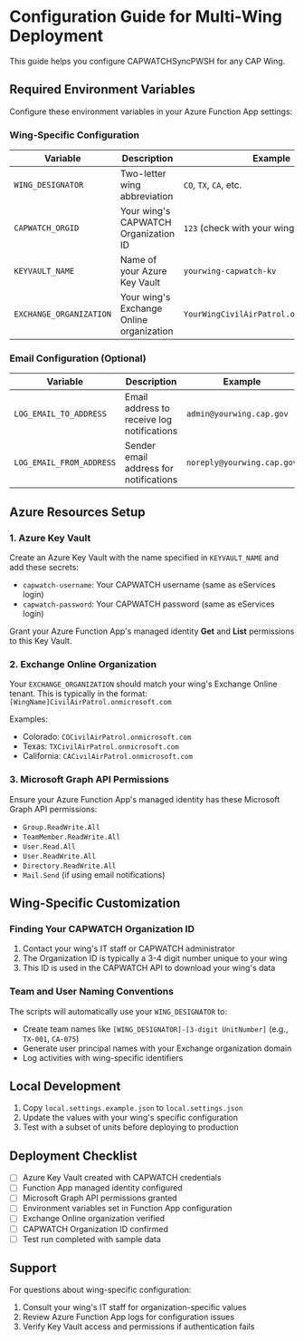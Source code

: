 # Configuration Guide for Multi-Wing Deployment

This guide helps you configure CAPWATCHSyncPWSH for any CAP Wing.

## Required Environment Variables

Configure these environment variables in your Azure Function App settings:

### Wing-Specific Configuration

| Variable | Description | Example |
|----------|-------------|---------|
| `WING_DESIGNATOR` | Two-letter wing abbreviation | `CO`, `TX`, `CA`, etc. |
| `CAPWATCH_ORGID` | Your wing's CAPWATCH Organization ID | `123` (check with your wing IT staff) |
| `KEYVAULT_NAME` | Name of your Azure Key Vault | `yourwing-capwatch-kv` |
| `EXCHANGE_ORGANIZATION` | Your wing's Exchange Online organization | `YourWingCivilAirPatrol.onmicrosoft.com` |

### Email Configuration (Optional)

| Variable | Description | Example |
|----------|-------------|---------|
| `LOG_EMAIL_TO_ADDRESS` | Email address to receive log notifications | `admin@yourwing.cap.gov` |
| `LOG_EMAIL_FROM_ADDRESS` | Sender email address for notifications | `noreply@yourwing.cap.gov` |

## Azure Resources Setup

### 1. Azure Key Vault

Create an Azure Key Vault with the name specified in `KEYVAULT_NAME` and add these secrets:

- `capwatch-username`: Your CAPWATCH username (same as eServices login)
- `capwatch-password`: Your CAPWATCH password (same as eServices login)

Grant your Azure Function App's managed identity **Get** and **List** permissions to this Key Vault.

### 2. Exchange Online Organization

Your `EXCHANGE_ORGANIZATION` should match your wing's Exchange Online tenant. This is typically in the format:
`[WingName]CivilAirPatrol.onmicrosoft.com`

Examples:
- Colorado: `COCivilAirPatrol.onmicrosoft.com`
- Texas: `TXCivilAirPatrol.onmicrosoft.com`
- California: `CACivilAirPatrol.onmicrosoft.com`

### 3. Microsoft Graph API Permissions

Ensure your Azure Function App's managed identity has these Microsoft Graph API permissions:

- `Group.ReadWrite.All`
- `TeamMember.ReadWrite.All`
- `User.Read.All`
- `User.ReadWrite.All`
- `Directory.ReadWrite.All`
- `Mail.Send` (if using email notifications)

## Wing-Specific Customization

### Finding Your CAPWATCH Organization ID

1. Contact your wing's IT staff or CAPWATCH administrator
2. The Organization ID is typically a 3-4 digit number unique to your wing
3. This ID is used in the CAPWATCH API to download your wing's data

### Team and User Naming Conventions

The scripts will automatically use your `WING_DESIGNATOR` to:
- Create team names like `[WING_DESIGNATOR]-[3-digit UnitNumber]` (e.g., `TX-001`, `CA-075`)
- Generate user principal names with your Exchange organization domain
- Log activities with wing-specific identifiers

## Local Development

1. Copy `local.settings.example.json` to `local.settings.json`
2. Update the values with your wing's specific configuration
3. Test with a subset of units before deploying to production

## Deployment Checklist

- [ ] Azure Key Vault created with CAPWATCH credentials
- [ ] Function App managed identity configured
- [ ] Microsoft Graph API permissions granted
- [ ] Environment variables set in Function App configuration
- [ ] Exchange Online organization verified
- [ ] CAPWATCH Organization ID confirmed
- [ ] Test run completed with sample data

## Support

For questions about wing-specific configuration:
1. Consult your wing's IT staff for organization-specific values
2. Review Azure Function App logs for configuration issues
3. Verify Key Vault access and permissions if authentication fails
